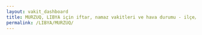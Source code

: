 ```yaml
---
layout: vakit_dashboard
title: MURZUQ, LIBYA için iftar, namaz vakitleri ve hava durumu - ilçe/eyalet seç
permalink: /LIBYA/MURZUQ/
---
```


<script type="text/javascript">
  var GLOBAL_COUNTRY = 'LIBYA';
  var GLOBAL_CITY = 'MURZUQ';
  var GLOBAL_STATE = '';
  var lat = 72;
  var lon = 21;
</script>
